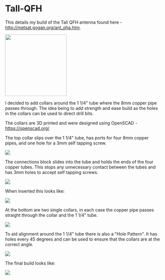 # Tall-QFH

This details my build of the Tall QFH antenna found here - http://metsat.gogan.org/ant_qha.htm. 

<img src="https://github.com/MartinDavidWaller/Tall-QFH/blob/main/Pictures/P7.jpg?sanitize=true&raw=true" width="200px"/>

I decided to add collars around the 1 1/4" tube where the 8mm copper pipe passes through.
The idea being to add strength and ease build as the holes in the collars can be used to direct drill bits.

The collars are 3D printed and were designed using OpenSCAD - https://openscad.org/

The top collar slips over the 1 1/4" tube, has ports for four 8mm copper pipes, and one hole for a 3mm self tapping screw.

<img src="https://github.com/MartinDavidWaller/Tall-QFH/blob/main/Pictures/TopOpenSCADView.png?sanitize=true&raw=true" />

The connections block slides into the tube and holds the ends of the four copper tubes. This stops any unnecessary contact
between the tubes and has 3mm holes to accept self tapping screws.

<img src="https://github.com/MartinDavidWaller/Tall-QFH/blob/main/Pictures/ConnectionsOpenSCADView.png?sanitize=true&raw=true" />

When inserted this looks like:

<img src="https://github.com/MartinDavidWaller/Tall-QFH/blob/main/Pictures/P6.jpg?sanitize=true&raw=true" />

At the bottom are two single collars, in each case the copper pipe passes straight through the collar and the 1 1/4" tube.

<img src="https://github.com/MartinDavidWaller/Tall-QFH/blob/main/Pictures/SingleOpenSCADView.png?sanitize=true&raw=true" />

To aid alignment around the 1 1/4" tube there is also a "Hole Pattern". It has holes every 45 degrees and can be used to ensure that
the collars are at the correct angle.

<img src="https://github.com/MartinDavidWaller/Tall-QFH/blob/main/Pictures/HolePatternOpenSCADView.png?sanitize=true&raw=true" />

The final build looks like:

<img src="https://github.com/MartinDavidWaller/Tall-QFH/blob/main/Pictures/P5.jpg?sanitize=true&raw=true" />
